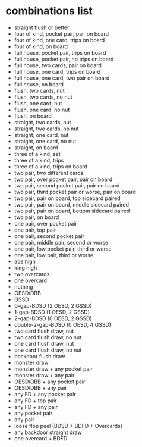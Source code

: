# combinations list

- straight flush or better
- four of kind, pocket pair, pair on board
- four of kind, one card, trips on board
- four of kind, on board
- full house, pocket pair, trips on board
- full house, pocket pair, no trips on board
- full house, two cards, pair on board
- full house, one card, trips on board
- full house, one card, two pair on board
- full house, on board
- flush, two cards, nut
- flush, two cards, no nut
- flush, one card, nut
- flush, one card, no nut
- flush, on board
- straight, two cards, nut
- straight, two cards, no nut
- straight, one card, nut
- straight, one card, no nut
- straight, on board
- three of a kind, set
- three of a kind, trips
- three of a kind, trips on board
- two pair, two different cards
- two pair, over pocket pair, pair on board
- two pair, second pocket pair, pair on board
- two pair, third pocket pair or worse, pair on board
- two pair, pair on board, top sidecard paired
- two pair, pair on board, middle sidecard paired
- two pair, pair on board, bottom sidecard paired
- two pair, on board
- one pair, over pocket pair
- one pair, top pair
- one pair, second pocket pair
- one pair, middle pair, second or worse
- one pair, low pocket pair, third or worse
- one pair, low pair, third or worse
- ace high
- king high
- two overcards
- one overcard
- nothing
- OESD/DBB
- GSSD
- 0-gap-BDSD (2 OESD, 2 GSSD)
- 1-gap-BDSD (1 OESD, 2 GSSD)
- 2-gap-BDSD (0 OESD, 2 GSSD)
- double-2-gap-BDSD (0 OESD, 4 GSSD)
- two card flush draw, nut
- two card flush draw, no nut
- one card flush draw, nut
- one card flush draw, no nut
- backdoor flush draw
- monster draw
- monster draw + any pocket pair
- monster draw + any pair
- OESD/DBB + any pocket pair
- OESD/DBB + any pair
- any FD + any pocket pair
- any FD + top pair
- any FD + any pair
- any pocket pair
- any pair
- loose flop peel (BDSD + BDFD + Overcards)
- any backdoor straight draw
- one overcard + BDFD